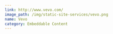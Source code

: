 ```yaml
---
link: http://www.vevo.com/
image_path: /img/static-site-services/vevo.png
name: Vevo
category: Embeddable Content
---
```


